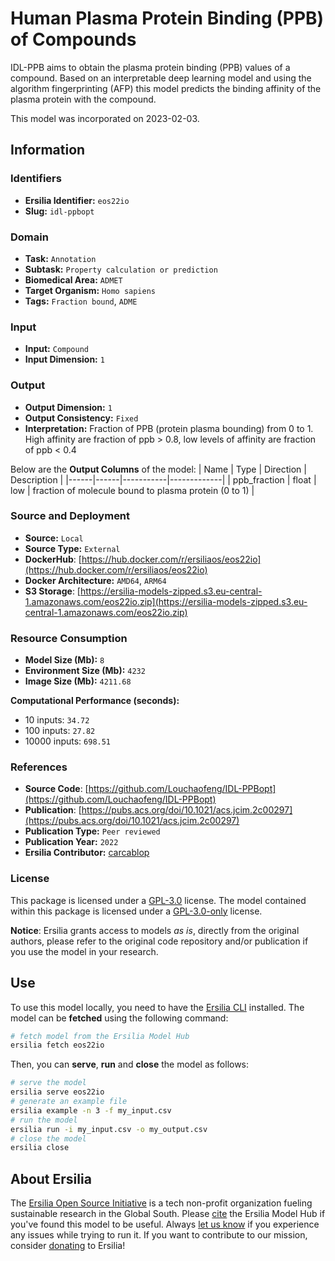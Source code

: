 # Human Plasma Protein Binding (PPB) of Compounds

IDL-PPB aims to obtain the plasma protein binding (PPB) values of a compound. Based on an interpretable deep learning model and using the algorithm fingerprinting (AFP) this model predicts the binding affinity of the plasma protein with the compound.

This model was incorporated on 2023-02-03.


## Information
### Identifiers
- **Ersilia Identifier:** `eos22io`
- **Slug:** `idl-ppbopt`

### Domain
- **Task:** `Annotation`
- **Subtask:** `Property calculation or prediction`
- **Biomedical Area:** `ADMET`
- **Target Organism:** `Homo sapiens`
- **Tags:** `Fraction bound`, `ADME`

### Input
- **Input:** `Compound`
- **Input Dimension:** `1`

### Output
- **Output Dimension:** `1`
- **Output Consistency:** `Fixed`
- **Interpretation:** Fraction of PPB (protein plasma bounding) from 0 to 1. High affinity are fraction of ppb > 0.8, low levels of affinity are fraction of ppb < 0.4

Below are the **Output Columns** of the model:
| Name | Type | Direction | Description |
|------|------|-----------|-------------|
| ppb_fraction | float | low | fraction of molecule bound to plasma protein (0 to 1) |


### Source and Deployment
- **Source:** `Local`
- **Source Type:** `External`
- **DockerHub**: [https://hub.docker.com/r/ersiliaos/eos22io](https://hub.docker.com/r/ersiliaos/eos22io)
- **Docker Architecture:** `AMD64`, `ARM64`
- **S3 Storage**: [https://ersilia-models-zipped.s3.eu-central-1.amazonaws.com/eos22io.zip](https://ersilia-models-zipped.s3.eu-central-1.amazonaws.com/eos22io.zip)

### Resource Consumption
- **Model Size (Mb):** `8`
- **Environment Size (Mb):** `4232`
- **Image Size (Mb):** `4211.68`

**Computational Performance (seconds):**
- 10 inputs: `34.72`
- 100 inputs: `27.82`
- 10000 inputs: `698.51`

### References
- **Source Code**: [https://github.com/Louchaofeng/IDL-PPBopt](https://github.com/Louchaofeng/IDL-PPBopt)
- **Publication**: [https://pubs.acs.org/doi/10.1021/acs.jcim.2c00297](https://pubs.acs.org/doi/10.1021/acs.jcim.2c00297)
- **Publication Type:** `Peer reviewed`
- **Publication Year:** `2022`
- **Ersilia Contributor:** [carcablop](https://github.com/carcablop)

### License
This package is licensed under a [GPL-3.0](https://github.com/ersilia-os/ersilia/blob/master/LICENSE) license. The model contained within this package is licensed under a [GPL-3.0-only](LICENSE) license.

**Notice**: Ersilia grants access to models _as is_, directly from the original authors, please refer to the original code repository and/or publication if you use the model in your research.


## Use
To use this model locally, you need to have the [Ersilia CLI](https://github.com/ersilia-os/ersilia) installed.
The model can be **fetched** using the following command:
```bash
# fetch model from the Ersilia Model Hub
ersilia fetch eos22io
```
Then, you can **serve**, **run** and **close** the model as follows:
```bash
# serve the model
ersilia serve eos22io
# generate an example file
ersilia example -n 3 -f my_input.csv
# run the model
ersilia run -i my_input.csv -o my_output.csv
# close the model
ersilia close
```

## About Ersilia
The [Ersilia Open Source Initiative](https://ersilia.io) is a tech non-profit organization fueling sustainable research in the Global South.
Please [cite](https://github.com/ersilia-os/ersilia/blob/master/CITATION.cff) the Ersilia Model Hub if you've found this model to be useful. Always [let us know](https://github.com/ersilia-os/ersilia/issues) if you experience any issues while trying to run it.
If you want to contribute to our mission, consider [donating](https://www.ersilia.io/donate) to Ersilia!
